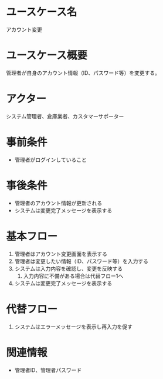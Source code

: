 # ユースケース名
アカウント変更

# ユースケース概要
管理者が自身のアカウント情報（ID、パスワード等）を変更する。

# アクター
システム管理者、倉庫業者、カスタマーサポーター

# 事前条件
- 管理者がログインしていること

# 事後条件
- 管理者のアカウント情報が更新される
- システムは変更完了メッセージを表示する

# 基本フロー
1. 管理者はアカウント変更画面を表示する
2. 管理者は変更したい情報（ID、パスワード等）を入力する
3. システムは入力内容を確認し、変更を反映する
    1. 入力内容に不備がある場合は代替フロー1へ
4. システムは変更完了メッセージを表示する

# 代替フロー
1. システムはエラーメッセージを表示し再入力を促す

# 関連情報
- 管理者ID、管理者パスワード
